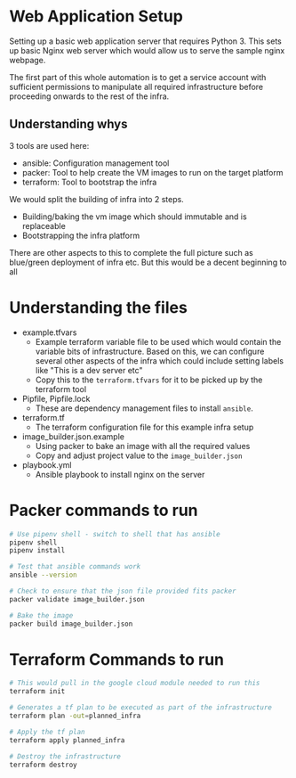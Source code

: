 # Web Application Setup

Setting up a basic web application server that requires Python 3. This sets up basic Nginx web server which would allow us to serve the sample nginx webpage.

The first part of this whole automation is to get a service account with sufficient permissions to manipulate all required infrastructure before proceeding onwards to the rest of the infra.

## Understanding whys

3 tools are used here:

- ansible: Configuration management tool
- packer: Tool to help create the VM images to run on the target platform
- terraform: Tool to bootstrap the infra

We would split the building of infra into 2 steps.

- Building/baking the vm image which should immutable and is replaceable
- Bootstrapping the infra platform

There are other aspects to this to complete the full picture such as blue/green deployment of infra etc. But this would be a decent beginning to all

# Understanding the files

- example.tfvars
  - Example terraform variable file to be used which would contain the variable bits of infrastructure. Based on this, we can configure several other aspects of the infra which could include setting labels like "This is a dev server etc"
  - Copy this to the `terraform.tfvars` for it to be picked up by the terraform tool
- Pipfile, Pipfile.lock
  - These are dependency management files to install `ansible`.
- terraform.tf
  - The terraform configuration file for this example infra setup
- image_builder.json.example
  - Using packer to bake an image with all the required values
  - Copy and adjust project value to the `image_builder.json`
- playbook.yml
  - Ansible playbook to install nginx on the server

# Packer commands to run

```bash
# Use pipenv shell - switch to shell that has ansible
pipenv shell
pipenv install

# Test that ansible commands work
ansible --version

# Check to ensure that the json file provided fits packer
packer validate image_builder.json

# Bake the image
packer build image_builder.json
```

# Terraform Commands to run

```bash
# This would pull in the google cloud module needed to run this
terraform init

# Generates a tf plan to be executed as part of the infrastructure
terraform plan -out=planned_infra

# Apply the tf plan
terraform apply planned_infra

# Destroy the infrastructure
terraform destroy
```
